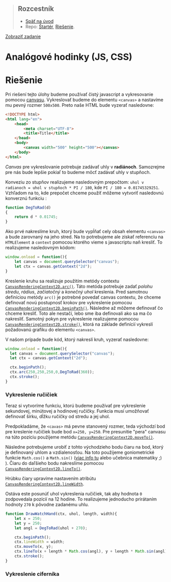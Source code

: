 <div class="hidden">

> ## Rozcestník
> - [Späť na úvod](../../README.md)
> - Repo: [Štartér](/../../tree/main/js-a-css/analog-clock), [Riešenie](/../../tree/solution/js-a-css/analog-clock).

[Zobraziť zadanie](zadanie.md)

</div>

# Analógové hodinky (JS, CSS)

# Riešenie

Pri riešení tejto úlohy budeme používať čistý javascript a vykresovanie pomocou [canvasu](https://www.w3schools.com/html/html5_canvas.asp). Vykreslovať budeme do elementu `<canvas>` a nastavíme mu pevný rozmer `500x500`. Preto naše HTML bude vyzerať nasledovne:

```html
<!DOCTYPE html>
<html lang="en">
    <head>
        <meta charset="UTF-8">
        <title>Title</title>
    </head>
    <body>
        <canvas width="500" height="500"></canvas>
    </body>
</html>
```

_Canvas_ pre vykreslovanie potrebuje zadávať uhly v __radiánoch__. Samozrejme pre nás bude lepšie pokiaľ to budeme môcť zadávať uhly v stupňoch.

Konveziu zo stupňov realizujeme nasledovným prepočtom: `uhol v radianoch = uhol v stupňoch * PI / 180`, kde `PI / 180 = 0.01745329251`. Vzhľadom na to, kde prepočet chceme použiť môžeme vytvoriť nasledovnú konverznú funkciu :

```javascript
function DegToRad(d)
{
    return d * 0.01745;
}
```

Ako prvé nakreslíme kruh, ktorý bude vypĺňať cely obsah elementu `<canvas>` a bude zarovnaný na jeho stred. Na to potrebujeme ale získať referenciu na `HTMLElement` a `context` pomocou ktorého vieme s javascriptu naň kresliť. To realizujeme nasledovným kódom:

```javascript
window.onload = function(){
    let canvas = document.querySelector("canvas");
    let ctx = canvas.getContext("2d");
}
```

Kreslenie kruhu sa realizuje použitím metódy contextu [`CanvasRenderingContext2D.arc()`](https://developer.mozilla.org/en-US/docs/Web/API/CanvasRenderingContext2D/arc). Táto metóda potrebuje zadať _polohu stredu_, _rádius_, _začiatočný_ a _konečný uhol_ kreslenia. Pred samotnou definíciou metódy `arc()` je potrebné povedať canvas contextu, že chceme definovať novú postupnosť krokov pre vykreslenie pomocou [`CanvasRenderingContext2D.beginPath()`](https://developer.mozilla.org/en-US/docs/Web/API/CanvasRenderingContext2D/beginPath). Následne až môžeme definovať čo chceme kresliť. Toto ale nestačí, lebo sme iba definovali ako sa ma čo nakresliť. Samotný pokyn pre vykreslenie realizujeme pomocou [`CanvasRenderingContext2D.stroke()`](https://developer.mozilla.org/en-US/docs/Web/API/CanvasRenderingContext2D/stroke), ktorá na základe definícií vykreslí požadovanú grafiku do elementu `<canvas>`.

V našom prípade bude kód, ktorý nakreslí kruh, vyzerať nasledovne:

```javascript
window.onload = function(){
  let canvas = document.querySelector("canvas");
  let ctx = canvas.getContext("2d");

  ctx.beginPath();
  ctx.arc(250,250,250,0,DegToRad(360));
  ctx.stroke();
}
```
### Vykreslenie ručičiek

Teraz si vytvoríme funkciu, ktorú budeme používať pre vykreslenie sekundovej, minútovej a hodinovej ručičky. Funkcia musí umožňovať definovať šírku, dĺžku ručičky od stredu a jej uhol.

Predpokladáme, že `<cavas>` má pevne stanovený rozmer, teda východzí bod pre kreslenie ručičiek bude bod `x=250, y=250`. Pre presunitie "pera" canvasu na túto pozíciu použijeme metódu [`CanvasRenderingContext2D.moveTo()`](CanvasRenderingContext2D.moveTo()). 

Následne potrebujeme urobiť z tohto východzieho bodu čiaru na bod, ktorý je definovaný uhlom a vzdialenosťou. Na toto použijeme goniometrické funkcie `Math.cos()` a `Math.sin()` ([viac info tu](https://stackoverflow.com/questions/23598547/draw-a-line-from-x-y-with-a-given-angle-and-length/23598710) alebo učebnica matematiky ;) ). Čiaru do daľšieho bodu nakreslíme pomocou [`CanvasRenderingContext2D.lineTo()`](https://developer.mozilla.org/en-US/docs/Web/API/CanvasRenderingContext2D/lineTo).

Hrúbku čiary upravíme nastavením atribútu [`CanvasRenderingContext2D.lineWidth`](https://developer.mozilla.org/en-US/docs/Web/API/CanvasRenderingContext2D/lineWidth).

Ostáva este posunúť uhol vykreslenia ručičiek, tak aby hodnota `0` zodpovedala pozícií na 12 hodine. To realizujeme jednoducho prirátaním hodnoty `270` k pôvodne zadanému uhlu.

```javascript
function DrawWatchHand(ctx, uhol, length, width){
    let x = 250;
    let y = 250;
    let angl = DegToRad(uhol + 270);

    ctx.beginPath();
    ctx.lineWidth = width;
    ctx.moveTo(x, y);
    ctx.lineTo(x + length * Math.cos(angl), y + length * Math.sin(angl));
    ctx.stroke();
}
```


### Vykreslenie ciferníka 



